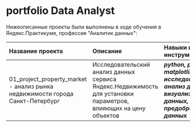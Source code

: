 # portfolio Data Analyst

Нижеописанные проекты были выполнены в ходе обучения в Яндекс.Практикуме, профессия "Аналитик данных":

| Название проекта | Описание | Навыки и инструменты | 
| :---------------------- | :---------------------- | :---------------------- |
| 01_project_property_market - анализ рынка недвижимости города Санкт-Петербург | Исследовательский анализ данных сервиса Яндекс.Недвижимость для установки параметров, влияющих на цену объектов| ***python, pandas, matplotlib, исследовательский анализ данных, визуализация данных, предобработка данных*** |